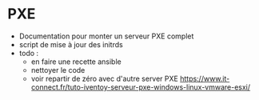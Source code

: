 # PXE

- Documentation pour monter un serveur PXE complet
- script de mise à jour des initrds
- todo :
  - en faire une recette ansible
  - nettoyer le code
  - voir repartir de zéro avec d'autre server PXE <https://www.it-connect.fr/tuto-iventoy-serveur-pxe-windows-linux-vmware-esxi/>
